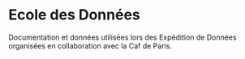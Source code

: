# Ecole des Données

Documentation et données utilisées lors des Expédition de Données organisées en collaboration avec la Caf de Paris.
